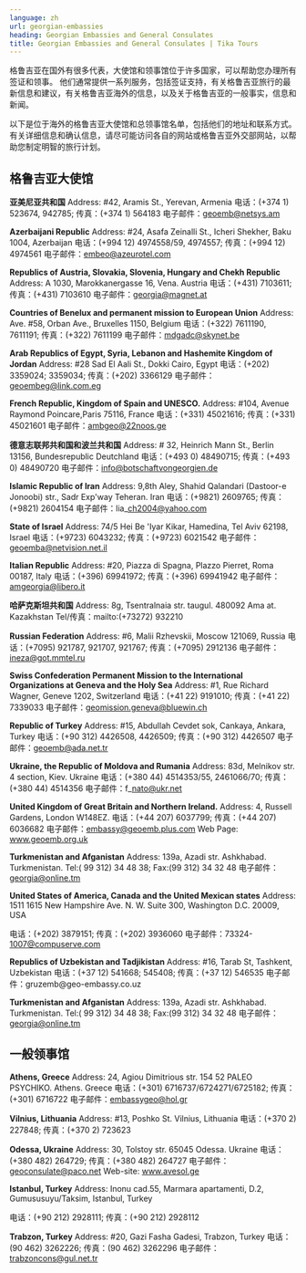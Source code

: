 ```yaml
---
language: zh
url: georgian-embassies
heading: Georgian Embassies and General Consulates
title: Georgian Embassies and General Consulates | Tika Tours
---
```

<div class="row content-row"><!-- 897 (1)-->
<div class="col-xs-12 col-sm-6 col-md-6"><!-- 1241 -->

格鲁吉亚在国外有很多代表，大使馆和领事馆位于许多国家，可以帮助您办理所有签证和领事。 他们通常提供一系列服务，包括签证支持，有关格鲁吉亚旅行的最新信息和建议，有关格鲁吉亚海外的信息，以及关于格鲁吉亚的一般事实，信息和新闻。

</div>

<div class="col-xs-12 col-sm-6 col-md-6"><!-- 1242 -->

以下是位于海外的格鲁吉亚大使馆和总领事馆名单，包括他们的地址和联系方式。 有关详细信息和确认信息，请尽可能访问各自的网站或格鲁吉亚外交部网站，以帮助您制定明智的旅行计划。

</div>

</div>

<div class="row content-row"><!-- 898 (2)-->
<div class="col-xs-12"><!-- 1243 -->

格鲁吉亚大使馆
-------

</div>

</div>

<div class="row content-row"><!-- 899 (3)-->
<div class="col-xs-12 col-sm-6 col-md-6"><!-- 1244 -->

**亚美尼亚共和国**
Address: #42, Aramis St., Yerevan, Armenia
电话：(+374 1) 523674, 942785; 传真：(+374 1) 564183
电子邮件：geoemb@netsys.am


**Azerbaijani Republic**
Address: #24, Asafa Zeinalli St., Icheri Shekher, Baku 1004, Azerbaijan
电话：(+994 12) 4974558/59, 4974557; 传真：(+994 12) 4974561
电子邮件：embeo@azeurotel.com


**Republics of Austria, Slovakia, Slovenia, Hungary and Chekh Republic**
Address: A 1030, Marokkanergasse 16, Vena. Austria
电话：(+431) 7103611; 传真：(+431) 7103610
电子邮件：georgia@magnet.at


**Countries of Benelux and permanent mission to European Union**
Address: Ave. #58, Orban Ave., Bruxelles 1150, Belgium
电话：(+322) 7611190, 7611191; 传真：(+322) 7611199
电子邮件：mdgadc@skynet.be


**Arab Republics of Egypt, Syria, Lebanon and Hashemite Kingdom of Jordan**
Address: #28 Sad El Aali St., Dokki Cairo, Egypt
电话：(+202) 3359024; 3359034; 传真：(+202) 3366129
电子邮件：geoembeg@link.com.eg


**French Republic, Kingdom of Spain and UNESCO.**
Address: #104, Avenue Raymond Poincare,Paris 75116, France
电话：(+331) 45021616; 传真：(+331) 45021601
电子邮件：ambgeo@22noos.ge


**德意志联邦共和国和波兰共和国**
Address: # 32, Heinrich Mann St., Berlin 13156, Bundesrepublic Deutchland
电话：(+493 0) 48490715; 传真：(+493 0) 48490720
电子邮件：info@botschaftvongeorgien.de


**Islamic Republic of Iran**
Address: 9,8th Aley, Shahid Qalandari (Dastoor\-e Jonoobi) str., Sadr Exp'way Teheran.
Iran
电话：(+9821) 2609765; 传真：(+9821) 2604154
电子邮件：lia\_ch2004@yahoo.com


**State of Israel**
Address: 74/5 Hei Be 'Iyar Kikar, Hamedina, Tel Aviv 62198, Israel
电话：(+9723) 6043232; 传真：(+9723) 6021542
电子邮件：geoemba@netvision.net.il


**Italian Republic**
Address: #20, Piazza di Spagna, Plazzo Pierret, Roma 00187, Italy
电话：(+396) 69941972; 传真：(+396) 69941942
电子邮件：amgeorgia@libero.it

</div>

<div class="col-xs-12 col-sm-6 col-md-6"><!-- 1245 -->

**哈萨克斯坦共和国**
Address: 8g, Tsentralnaia str. taugul. 480092 Ama at. Kazakhstan
Tel/传真：mailto:(+73272) 932210


**Russian Federation**
Address: #6, Malii Rzhevskii, Moscow 121069, Russia
电话：(+7095) 921787, 921707, 921767; 传真：(+7095) 2912136
电子邮件：ineza@got.mmtel.ru


**Swiss Confederation Permanent Mission to the International Organizations at Geneva
and the Holy Sea**
Address: #1, Rue Richard Wagner, Geneve 1202, Switzerland
电话：(+41 22) 9191010; 传真：(+41 22) 7339033
电子邮件：geomission.geneva@bluewin.ch


**Republic of Turkey**
Address: #15, Abdullah Cevdet sok, Cankaya, Ankara, Turkey
电话：(+90 312) 4426508, 4426509; 传真：(+90 312) 4426507
电子邮件：geoemb@ada.net.tr


**Ukraine, the Republic of Moldova and Rumania**
Address: 83d, Melnikov str. 4 section, Kiev. Ukraine
电话：(+380 44) 4514353/55, 2461066/70; 传真：(+380 44) 4514356
电子邮件：f\_nato@ukr.net


**United Kingdom of Great Britain and Northern Ireland.**
Address: 4, Russell Gardens, London W148EZ.
电话：(+44 207) 6037799; 传真：(+44 207) 6036682
电子邮件：embassy@geoemb.plus.com
Web Page: www.geoemb.org.uk


**Turkmenistan and Afganistan**
Address: 139a, Azadi str. Ashkhabad. Turkmenistan.
Tel:( 99 312) 34 48 38; Fax:(99 312) 34 32 48
电子邮件：georgia@online.tm


**United States of America, Canada and the United Mexican states**
Address: 1511 1615 New Hampshire Ave. N. W. Suite 300, Washington D.C. 20009, USA

电话：(+202) 3879151; 传真：(+202) 3936060
电子邮件：73324\-1007@compuserve.com


**Republics of Uzbekistan and Tadjikistan**
Address: #16, Tarab St, Tashkent, Uzbekistan
电话：(+37 12) 541668; 545408; 传真：(+37 12) 546535
电子邮件：gruzemb@geo\-embassy.co.uz


**Turkmenistan and Afganistan**
Address: 139a, Azadi str. Ashkhabad. Turkmenistan.
Tel:( 99 312) 34 48 38; Fax:(99 312) 34 32 48
电子邮件：georgia@online.tm

</div>

</div>

<div class="row content-row"><!-- 900 (4)-->
<div class="col-xs-12"><!-- 1246 -->

一般领事馆
-----

</div>

</div>

<div class="row content-row"><!-- 901 (5)-->
<div class="col-xs-12 col-sm-6 col-md-6"><!-- 1247 -->

**Athens, Greece**
Address: 24, Agiou Dimitrious str. 154 52 PALEO PSYCHIKO. Athens. Greece
电话：(+301) 6716737/6724271/6725182; 传真：(+301) 6716722
电子邮件：embassygeo@hol.gr


**Vilnius, Lithuania**
Address: #13, Poshko St. Vilnius, Lithuania
电话：(+370 2) 227848; 传真：(+370 2) 723623


**Odessa, Ukraine**
Address: 30, Tolstoy str. 65045 Odessa. Ukraine
电话：(+380 482) 264729; 传真：(+380 482) 264727
电子邮件：geoconsulate@paco.net Web\-site: www.avesol.ge

</div>

<div class="col-xs-12 col-sm-6 col-md-6"><!-- 1248 -->

**Istanbul, Turkey**
Address: Inonu cad.55, Marmara apartamenti, D.2, Gumususuyu/Taksim, Istanbul, Turkey

电话：(+90 212) 2928111; 传真：(+90 212) 2928112


**Trabzon, Turkey**
Address: #20, Gazi Fasha Gadesi, Trabzon, Turkey
电话：(90 462) 3262226; 传真：(90 462) 3262296
电子邮件：trabzoncons@gul.net.tr

</div>

</div>

